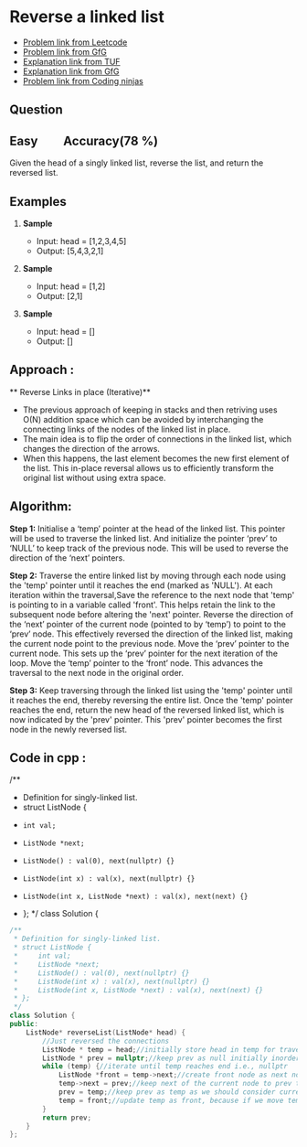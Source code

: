 # Reverse a linked list
- [Problem link from Leetcode](https://leetcode.com/problems/reverse-linked-list/submissions/1561129350/)
- [Problem link from GfG](https://www.geeksforgeeks.org/problems/reverse-a-linked-list/1?itm_source=geeksforgeeks&itm_medium=article&itm_campaign=practice_card)
- [Explanation link from TUF](https://takeuforward.org/data-structure/reverse-a-linked-list/)
- [Explanation link from GfG](https://www.geeksforgeeks.org/reverse-a-linked-list/)
- [Problem link from Coding ninjas]([https://www.naukri.com/code360/problems/reverse-linked-list_920513?utm_source=youtube&utm_medium=affiliate&utm_campaign=Codestudio_Linkedlistseries](https://www.naukri.com/code360/problems/reverse-linked-list_920513))
## Question
## Easy &nbsp;&nbsp;&nbsp;&nbsp;&nbsp;&nbsp;&nbsp; Accuracy(78 %)
Given the head of a singly linked list, reverse the list, and return the reversed list.
## Examples
1. **Sample**<br>
    - Input: head = [1,2,3,4,5]
    - Output: [5,4,3,2,1]
      
2. **Sample**<br>
    - Input: head = [1,2]
    - Output: [2,1]

3. **Sample**<br>
    - Input: head = []
    - Output: []
## Approach :
** Reverse Links in place (Iterative)**

- The previous approach of keeping in stacks and then retriving uses O(N) addition space which can be avoided by interchanging the connecting links of the nodes of the linked list in place.
- The main idea is to flip the order of connections in the linked list, which changes the direction of the arrows.
- When this happens, the last element becomes the new first element of the list. This in-place reversal allows us to efficiently transform the original list without using extra space.

## Algorithm:
**Step 1:** Initialise a ‘temp’ pointer at the head of the linked list. This pointer will be used to traverse the linked list. And initialize the pointer ‘prev’ to ‘NULL’ to keep track of the previous node. This will be used to reverse the direction of the ‘next’ pointers.

**Step 2:** Traverse the entire linked list by moving through each node using the 'temp' pointer until it reaches the end (marked as 'NULL').
At each iteration within the traversal,Save the reference to the next node that 'temp' is pointing to in a variable called 'front'. This helps retain the link to the subsequent node before altering the 'next' pointer.
Reverse the direction of the ‘next’ pointer of the current node (pointed to by ‘temp’) to point to the ‘prev’ node. This effectively reversed the direction of the linked list, making the current node point to the previous node. 
Move the ‘prev’ pointer to the current node. This sets up the ‘prev’ pointer for the next iteration of the loop.
Move the ‘temp’ pointer to the ‘front’ node. This advances the traversal to the next node in the original order.

**Step 3:** Keep traversing through the linked list using the 'temp' pointer until it reaches the end, thereby reversing the entire list. Once the 'temp' pointer reaches the end, return the new head of the reversed linked list, which is now indicated by the 'prev' pointer. This 'prev' pointer becomes the first node in the newly reversed list.

## Code in cpp :
/**
 * Definition for singly-linked list.
 * struct ListNode {
 *     int val;
 *     ListNode *next;
 *     ListNode() : val(0), next(nullptr) {}
 *     ListNode(int x) : val(x), next(nullptr) {}
 *     ListNode(int x, ListNode *next) : val(x), next(next) {}
 * };
 */
class Solution {
```cpp
/**
 * Definition for singly-linked list.
 * struct ListNode {
 *     int val;
 *     ListNode *next;
 *     ListNode() : val(0), next(nullptr) {}
 *     ListNode(int x) : val(x), next(nullptr) {}
 *     ListNode(int x, ListNode *next) : val(x), next(next) {}
 * };
 */
class Solution {
public:
    ListNode* reverseList(ListNode* head) {
        //Just reversed the connections
        ListNode * temp = head;//initially store head in temp for traversing
        ListNode * prev = nullptr;//keep prev as null initially inorder to assign to the first node
        while (temp) {//iterate until temp reaches end i.e., nullptr
            ListNode *front = temp->next;//create front node as next node
            temp->next = prev;//keep next of the current node to prev to change the direction
            prev = temp;//keep prev as temp as we should consider current temp as prev for the next node
            temp = front;//update temp as front, because if we move temp to next, then we will go back as we have changed the connections, so thats why we stored this value in front, so assign front here
        }
        return prev;
    }
};
```
